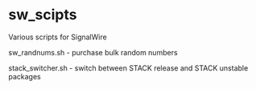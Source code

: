 # sw_scipts

Various scripts for SignalWire

sw_randnums.sh       -   purchase bulk random numbers

stack_switcher.sh    -   switch between STACK release and STACK unstable packages
